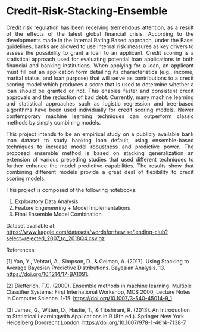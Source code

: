# Credit-Risk-Stacking-Ensemble
<p align="justify"> 
Credit risk regulation has been receiving tremendous attention, as a result of the effects of the latest global financial crisis. According to the developments made in the Internal Rating Based approach, under the Basel guidelines, banks are allowed to use internal risk measures as key drivers to assess the possibility to grant a loan to an applicant. Credit scoring is a statistical approach used for evaluating potential loan applications in both financial and banking institutions. When applying for a loan, an applicant must fill out an application form detailing its characteristics (e.g., income, marital status, and loan purpose) that will serve as contributions to a credit scoring model which produces a score that is used to determine whether a loan should be granted or not. This enables faster and consistent credit approvals and the reduction of bad debt. Currently, many machine learning and statistical approaches such as logistic regression and tree-based algorithms have been used individually for credit scoring models. Newer contemporary machine learning techniques can outperform classic methods by simply combining models.
<p align="justify"> 
This project intends to be an empirical study on a publicly available bank loan dataset to study banking loan default, using ensemble-based techniques to increase model robustness and predictive power. The proposed ensemble method is based on stacking generalization an extension of various preceding studies that used different techniques to further enhance the model predictive capabilities. The results show that combining different models provide a great deal of flexibility to credit scoring models.

This project is composed of the following notebooks:

1) Exploratory Data Analysis
2) Feature Engeneering + Model Implementations
3) Final Ensemble Model Combination

Dataset available at: https://www.kaggle.com/datasets/wordsforthewise/lending-club?select=rejected_2007_to_2018Q4.csv.gz

References:

[1] Yao, Y., Vehtari, A.,  Simpson, D., & Gelman, A. (2017). Using Stacking to Average Bayesian Predictive Distributions. Bayesian Analysis. 13. 
https://doi.org/10.1214/17-BA1091.
  
[2] Dietterich, T.G. (2000). Ensemble methods in machine learning. Multiple Classifier Systems: First International Workshop, MCS 2000, Lecture Notes in Computer Science. 1-15. https://doi.org/10.1007/3-540-45014-9_1
  
[3] James, G., Witten, D., Hastie, T., & Tibshirani, R. (2013). An Introduction to Statistical Learningwith Applications in R (8th ed.). Springer New York Heidelberg Dordrecht London. https://doi.org/10.1007/978-1-4614-7138-7
